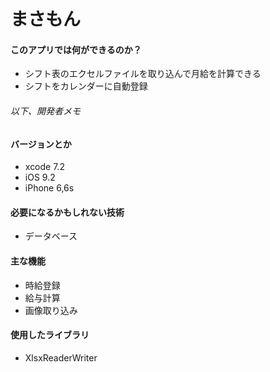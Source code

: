 
# まさもん

#### このアプリでは何ができるのか？
* シフト表のエクセルファイルを取り込んで月給を計算できる
* シフトをカレンダーに自動登録

###### 以下、開発者メモ
#### バージョンとか
* xcode 7.2
* iOS 9.2
* iPhone 6,6s


#### 必要になるかもしれない技術
* データベース

#### 主な機能
* 時給登録
* 給与計算
* 画像取り込み

#### 使用したライブラリ
* XlsxReaderWriter


